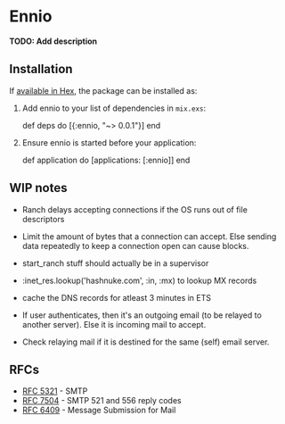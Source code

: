 # Ennio

**TODO: Add description**

## Installation

If [available in Hex](https://hex.pm/docs/publish), the package can be installed as:

  1. Add ennio to your list of dependencies in `mix.exs`:

        def deps do
          [{:ennio, "~> 0.0.1"}]
        end

  2. Ensure ennio is started before your application:

        def application do
          [applications: [:ennio]]
        end

## WIP notes

* Ranch delays accepting connections if the OS runs out of file descriptors
* Limit the amount of bytes that a connection can accept. Else sending data repeatedly to keep a connection open can cause blocks.

* start_ranch stuff should actually be in a supervisor
* :inet_res.lookup('hashnuke.com', :in, :mx) to lookup MX records
* cache the DNS records for atleast 3 minutes in ETS
* If user authenticates, then it's an outgoing email (to be relayed to another server). Else it is incoming mail to accept.
* Check relaying mail if it is destined for the same (self) email server.

## RFCs

* [RFC 5321](https://tools.ietf.org/html/rfc5321) - SMTP
* [RFC 7504](https://tools.ietf.org/html/rfc7504) - SMTP 521 and 556 reply codes
* [RFC 6409](https://tools.ietf.org/html/rfc6409) - Message Submission for Mail
